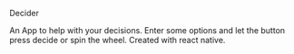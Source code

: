Decider

An App to help with your decisions. Enter some options and let the button press decide or spin the wheel. Created with react native.

